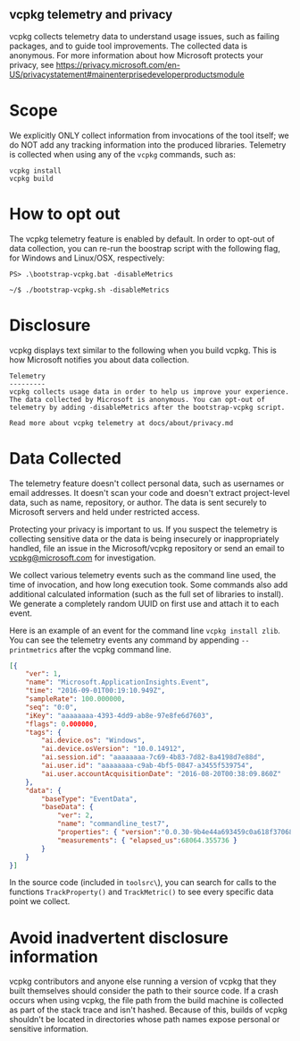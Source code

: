 ## vcpkg telemetry and privacy

vcpkg collects telemetry data to understand usage issues, such as failing packages, and to guide tool improvements. The collected data is anonymous.
For more information about how Microsoft protects your privacy, see https://privacy.microsoft.com/en-US/privacystatement#mainenterprisedeveloperproductsmodule 

# Scope

We explicitly ONLY collect information from invocations of the tool itself; we do NOT add any tracking information into the produced libraries. Telemetry is collected when using any of the `vcpkg` commands, such as:

```
vcpkg install
vcpkg build
```

# How to opt out

The vcpkg telemetry feature is enabled by default. In order to opt-out of data collection, you can re-run the boostrap script with the following flag, for Windows and Linux/OSX, respectively:

```PS> .\bootstrap-vcpkg.bat -disableMetrics```

```~/$ ./bootstrap-vcpkg.sh -disableMetrics```

# Disclosure

vcpkg displays text similar to the following when you build vcpkg. This is how Microsoft notifies you about data collection.

```
Telemetry
---------
vcpkg collects usage data in order to help us improve your experience. The data collected by Microsoft is anonymous. You can opt-out of telemetry by adding -disableMetrics after the bootstrap-vcpkg script.

Read more about vcpkg telemetry at docs/about/privacy.md
```

# Data Collected

The telemetry feature doesn't collect personal data, such as usernames or email addresses. It doesn't scan your code and doesn't extract project-level data, such as name, repository, or author. The data is sent securely to Microsoft servers and held under restricted access.

Protecting your privacy is important to us. If you suspect the telemetry is collecting sensitive data or the data is being insecurely or inappropriately handled, file an issue in the Microsoft/vcpkg repository or send an email to vcpkg@microsoft.com for investigation.

We collect various telemetry events such as the command line used, the time of invocation, and how long execution took. Some commands also add additional calculated information (such as the full set of libraries to install). We generate a completely random UUID on first use and attach it to each event.

Here is an example of an event for the command line `vcpkg install zlib`. You can see the telemetry events any command by appending `--printmetrics` after the vcpkg command line.
```json
[{
    "ver": 1,
    "name": "Microsoft.ApplicationInsights.Event",
    "time": "2016-09-01T00:19:10.949Z",
    "sampleRate": 100.000000,
    "seq": "0:0",
    "iKey": "aaaaaaaa-4393-4dd9-ab8e-97e8fe6d7603",
    "flags": 0.000000,
    "tags": {
        "ai.device.os": "Windows",
        "ai.device.osVersion": "10.0.14912",
        "ai.session.id": "aaaaaaaa-7c69-4b83-7d82-8a4198d7e88d",
        "ai.user.id": "aaaaaaaa-c9ab-4bf5-0847-a3455f539754",
        "ai.user.accountAcquisitionDate": "2016-08-20T00:38:09.860Z"
    },
    "data": {
        "baseType": "EventData",
        "baseData": {
            "ver": 2,
            "name": "commandline_test7",
            "properties": { "version":"0.0.30-9b4e44a693459c0a618f370681f837de6dd95a30","cmdline":"install zlib","command":"install","installplan":"zlib:x86-windows" },
            "measurements": { "elapsed_us":68064.355736 }
        }
    }
}]
```
In the source code (included in `toolsrc\`), you can search for calls to the functions `TrackProperty()` and `TrackMetric()` to see every specific data point we collect.

# Avoid inadvertent disclosure information 

vcpkg contributors and anyone else running a version of vcpkg that they built themselves should consider the path to their source code. If a crash occurs when using vcpkg, the file path from the build machine is collected as part of the stack trace and isn't hashed.
Because of this, builds of vcpkg shouldn't be located in directories whose path names expose personal or sensitive information.